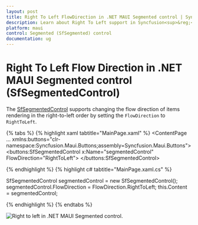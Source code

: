 ```yaml
---
layout: post
title: Right To Left FlowDirection in .NET MAUI Segmented control | Syncfusion<sup>&reg;</sup>
description: Learn about Right To Left support in Syncfusion<sup>&reg;</sup> .NET MAUI Segmented control (SfSegmentedControl).
platform: maui
control: Segmented (SfSegmented) control
documentation: ug
---
```

 
# Right To Left Flow Direction in .NET MAUI Segmented control (SfSegmentedControl)

The [SfSegmentedControl](https://www.syncfusion.com/maui-controls/maui-segmented-control) supports changing the flow direction of items rendering in the right-to-left order by setting the `FlowDirection` to `RightToLeft`.

{% tabs %}
{% highlight xaml tabtitle="MainPage.xaml" %}
<ContentPage 
...
xmlns:buttons="clr-namespace:Syncfusion.Maui.Buttons;assembly=Syncfusion.Maui.Buttons">
    <buttons:SfSegmentedControl x:Name="segmentedControl"
                                FlowDirection="RightToLeft">
    </buttons:SfSegmentedControl>
</ContentPage>

{% endhighlight %}
{% highlight c# tabtitle="MainPage.xaml.cs" %}

SfSegmentedControl segmentedControl = new SfSegmentedControl();
segmentedControl.FlowDirection = FlowDirection.RightToLeft;
this.Content = segmentedControl;

{% endhighlight %}
{% endtabs %}

![Right to left in .NET MAUI Segmented control.](images/right-to-left/right-to-left.png)
